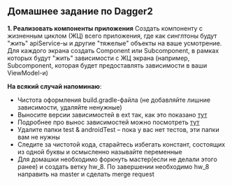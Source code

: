 ## Домашнее задание по Dagger2

**1. Реализовать компоненты приложения**
Создать компоненту с жизненным циклом (ЖЦ) всего приложения, где как синглтоны будут "жить" apiService-ы и другие "тяжелые" объекты на ваше усмотрение. Для каждого экрана создать Component или Subcomponent, в рамках которых будут "жить" зависимости с ЖЦ экрана (например, Subcomponent, которая будет предоставлять зависимости в ваши ViewModel-и)

**На всякий случай напоминаю**:
- Чистота оформления build.gradle-файла (не добавляйте лишние зависимости, удаляйте ненужные)
- Выносите версии зависимостей в ext так, как это показано [тут](https://github.com/JakeWharton/SdkSearch/blob/master/build.gradle)
- Подробнее про вынос зависимостей можно посмотреть [тут](https://habr.com/ru/post/468959/)
- Удалите папки test & androidTest – пока у вас нет тестов, эти папки вам не нужны
- Следите за чистотой кода, старайтесь избегать констант, состоящих из одной буквы и осмысленно называйте переменные
- Для домашки необходимо форкнуть мастер(если не делали этого ранее) и создать ветку hw_8. По завершении необходимо hw_8 направить на master и сделать merge request
